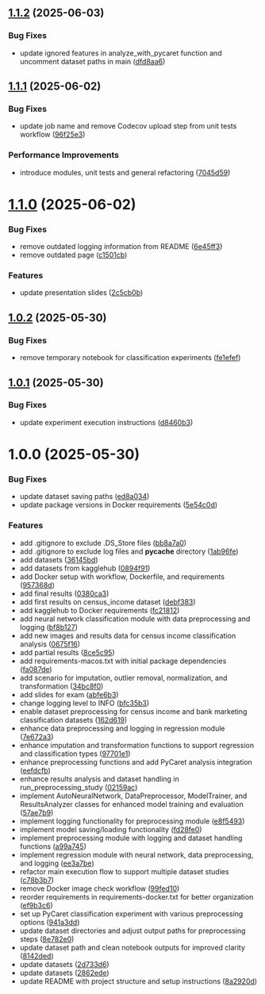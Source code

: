 ## [1.1.2](https://github.com/merendamattia/neural-network-performance-by-data-quality/compare/v1.1.1...v1.1.2) (2025-06-03)


### Bug Fixes

* update ignored features in analyze_with_pycaret function and uncomment dataset paths in main ([dfd8aa6](https://github.com/merendamattia/neural-network-performance-by-data-quality/commit/dfd8aa682abe4b7c2f1ea6d8ea195ec1eecbe667))

## [1.1.1](https://github.com/merendamattia/neural-network-performance-by-data-quality/compare/v1.1.0...v1.1.1) (2025-06-02)


### Bug Fixes

* update job name and remove Codecov upload step from unit tests workflow ([96f25e3](https://github.com/merendamattia/neural-network-performance-by-data-quality/commit/96f25e32dc7629fa6721cbd297a52162e63d5bd4))


### Performance Improvements

* introduce modules, unit tests and general refactoring ([7045d59](https://github.com/merendamattia/neural-network-performance-by-data-quality/commit/7045d59491e24995e768ba27e553651b9d85a39a))

# [1.1.0](https://github.com/merendamattia/neural-network-performance-by-data-quality/compare/v1.0.2...v1.1.0) (2025-06-02)


### Bug Fixes

* remove outdated logging information from README ([6e45ff3](https://github.com/merendamattia/neural-network-performance-by-data-quality/commit/6e45ff32c10136376cc11efc45f2cdcabef95a19))
* remove outdated page ([c1501cb](https://github.com/merendamattia/neural-network-performance-by-data-quality/commit/c1501cb73e5b690da986839df4f225ef29010dc9))


### Features

* update presentation slides ([2c5cb0b](https://github.com/merendamattia/neural-network-performance-by-data-quality/commit/2c5cb0bb3ced9292a5a644f148b11680c3cc3662))

## [1.0.2](https://github.com/merendamattia/neural-network-performance-by-data-quality/compare/v1.0.1...v1.0.2) (2025-05-30)


### Bug Fixes

* remove temporary notebook for classification experiments ([fe1efef](https://github.com/merendamattia/neural-network-performance-by-data-quality/commit/fe1efef85dd5391fb102acd4dd3b9914ca8a7529))

## [1.0.1](https://github.com/merendamattia/neural-network-performance-by-data-quality/compare/v1.0.0...v1.0.1) (2025-05-30)


### Bug Fixes

* update experiment execution instructions ([d8460b3](https://github.com/merendamattia/neural-network-performance-by-data-quality/commit/d8460b321f2ab0b5931bac8c34946f4fa4411c95))

# 1.0.0 (2025-05-30)


### Bug Fixes

* update dataset saving paths ([ed8a034](https://github.com/merendamattia/neural-network-performance-by-data-quality/commit/ed8a0342933ddfc61e07e555191b9e316aa21927))
* update package versions in Docker requirements ([5e54c0d](https://github.com/merendamattia/neural-network-performance-by-data-quality/commit/5e54c0df9488b251d3e49b6960e444fc7130c042))


### Features

* add .gitignore to exclude .DS_Store files ([bb8a7a0](https://github.com/merendamattia/neural-network-performance-by-data-quality/commit/bb8a7a07036968441b8b3fc25d43d37562112895))
* add .gitignore to exclude log files and __pycache__ directory ([1ab96fe](https://github.com/merendamattia/neural-network-performance-by-data-quality/commit/1ab96fe3283c5e28e5a723a987b5ae5ce8fab4cc))
* add datasets ([36145bd](https://github.com/merendamattia/neural-network-performance-by-data-quality/commit/36145bdbce5e3e545c8e4ba5976314a3dfff560c))
* add datasets from kagglehub ([0894f91](https://github.com/merendamattia/neural-network-performance-by-data-quality/commit/0894f91c229f5d1038e768ffe2919293cb61b332))
* add Docker setup with workflow, Dockerfile, and requirements ([957368d](https://github.com/merendamattia/neural-network-performance-by-data-quality/commit/957368de81cc662b735095c59a9cf3bb54933f06))
* add final results ([0380ca3](https://github.com/merendamattia/neural-network-performance-by-data-quality/commit/0380ca33c1c69f3272fd01cca8ebe50f8d162410))
* add first results on census_income dataset ([debf383](https://github.com/merendamattia/neural-network-performance-by-data-quality/commit/debf3838c3cdffbdd9b51d32ef2f2f9464457cf7))
* add kagglehub to Docker requirements ([fc21812](https://github.com/merendamattia/neural-network-performance-by-data-quality/commit/fc21812085945b6b4cb276932187900f235a02e7))
* add neural network classification module with data preprocessing and logging ([bf8b127](https://github.com/merendamattia/neural-network-performance-by-data-quality/commit/bf8b127af277943fae328cb5347fe1d1670e7d84))
* add new images and results data for census income classification analysis ([0675f16](https://github.com/merendamattia/neural-network-performance-by-data-quality/commit/0675f166c0a267b912dba92b2728873a8373151e))
* add partial results ([8ce5c95](https://github.com/merendamattia/neural-network-performance-by-data-quality/commit/8ce5c95f92ddfec56e4a2c0747b4564e7c88e2fc))
* add requirements-macos.txt with initial package dependencies ([fa087de](https://github.com/merendamattia/neural-network-performance-by-data-quality/commit/fa087de6816997623bd839470b04d34bce08debd))
* add scenario for imputation, outlier removal, normalization, and transformation ([34bc8f0](https://github.com/merendamattia/neural-network-performance-by-data-quality/commit/34bc8f0041356cf3005640f6757bdd1791b42564))
* add slides for exam ([abfe6b3](https://github.com/merendamattia/neural-network-performance-by-data-quality/commit/abfe6b32c479d8651a8972c16af8bdbee1ff685a))
* change logging level to INFO ([bfc35b3](https://github.com/merendamattia/neural-network-performance-by-data-quality/commit/bfc35b3744f77b63159f4e4137853edcb3e98a0f))
* enable dataset preprocessing for census income and bank marketing classification datasets ([162d619](https://github.com/merendamattia/neural-network-performance-by-data-quality/commit/162d6190d334b6f9b056172628d48970d74dab7d))
* enhance data preprocessing and logging in regression module ([7e672a3](https://github.com/merendamattia/neural-network-performance-by-data-quality/commit/7e672a3f470d84401bd254cd836f3aa9f1913b1c))
* enhance imputation and transformation functions to support regression and classification types ([97701e1](https://github.com/merendamattia/neural-network-performance-by-data-quality/commit/97701e1872b0811dc32b71fdcd0f9cca56a11c4f))
* enhance preprocessing functions and add PyCaret analysis integration ([eefdcfb](https://github.com/merendamattia/neural-network-performance-by-data-quality/commit/eefdcfba1d17461dbccc7b0ea0faf23241386578))
* enhance results analysis and dataset handling in run_preprocessing_study ([02159ac](https://github.com/merendamattia/neural-network-performance-by-data-quality/commit/02159ac4989f204f95a065d51e592de63a93ee61))
* implement AutoNeuralNetwork, DataPreprocessor, ModelTrainer, and ResultsAnalyzer classes for enhanced model training and evaluation ([57ae7b9](https://github.com/merendamattia/neural-network-performance-by-data-quality/commit/57ae7b957406b25ec74ff471378fd288ac460c64))
* implement logging functionality for preprocessing module ([e8f5493](https://github.com/merendamattia/neural-network-performance-by-data-quality/commit/e8f54937ecd16ef7874abe8378c25abf78f45603))
* implement model saving/loading functionality ([fd28fe0](https://github.com/merendamattia/neural-network-performance-by-data-quality/commit/fd28fe00e976eb791ee6ebaa72fb946e0296702b))
* implement preprocessing module with logging and dataset handling functions ([a99a745](https://github.com/merendamattia/neural-network-performance-by-data-quality/commit/a99a7450ac0b87a44d7738b88e3af10025c75705))
* implement regression module with neural network, data preprocessing, and logging ([ee3a7be](https://github.com/merendamattia/neural-network-performance-by-data-quality/commit/ee3a7be4e9206f3b3d515e6cc276e7ff12ba4c8f))
* refactor main execution flow to support multiple dataset studies ([c78b3b7](https://github.com/merendamattia/neural-network-performance-by-data-quality/commit/c78b3b746991fa2d87f00bdb9412d815a943f8c9))
* remove Docker image check workflow ([99fed10](https://github.com/merendamattia/neural-network-performance-by-data-quality/commit/99fed10e160f6873339b624b9b9007ee50b73b1d))
* reorder requirements in requirements-docker.txt for better organization ([ef9b3c6](https://github.com/merendamattia/neural-network-performance-by-data-quality/commit/ef9b3c681706ecc5b4d986132703080f19268f9f))
* set up PyCaret classification experiment with various preprocessing options ([941a3dd](https://github.com/merendamattia/neural-network-performance-by-data-quality/commit/941a3dd83618eb8f057f10a50322e8b4cf5fe091))
* update dataset directories and adjust output paths for preprocessing steps ([8e782e0](https://github.com/merendamattia/neural-network-performance-by-data-quality/commit/8e782e0c17d9a5cdeb2b83f7f00f3bd259630bc2))
* update dataset path and clean notebook outputs for improved clarity ([8142ded](https://github.com/merendamattia/neural-network-performance-by-data-quality/commit/8142ded1f5df5c906dc4f281eeb3ccf36adb74d4))
* update datasets ([2d733d6](https://github.com/merendamattia/neural-network-performance-by-data-quality/commit/2d733d6bdde3527cbf6f663a6ea3078cf6112180))
* update datasets ([2862ede](https://github.com/merendamattia/neural-network-performance-by-data-quality/commit/2862ede6ddf06509c4522d716f8f41394ee66984))
* update README with project structure and setup instructions ([8a2920d](https://github.com/merendamattia/neural-network-performance-by-data-quality/commit/8a2920db9f4c26361881c80f7fd0d1efe6870dad))
